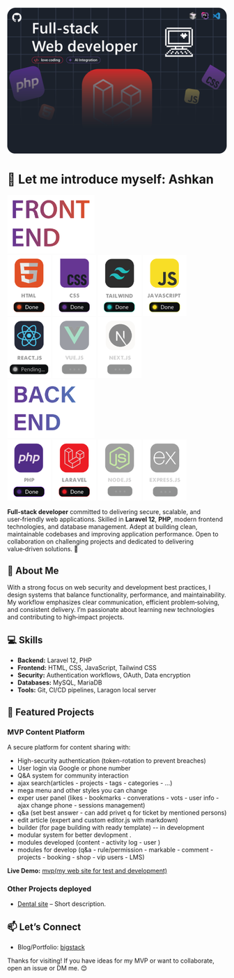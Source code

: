 ![my git hub head image](./img/head.png)




# 👋 Let me introduce myself: Ashkan

<img style="max-width:200px" width="200px" src="img/frontend/frontend.svg">

<div>

<img style="max-width:100px" width="100px" src="img/frontend/html.svg">
<img style="max-width:100px" width="100px" src="img/frontend/css.svg">
<img style="max-width:100px" width="100px" src="img/frontend/tailwind.svg">
<img style="max-width:100px" width="100px" src="img/frontend/js.svg">
<img style="max-width:100px" width="100px" src="img/frontend/react.svg">
<img style="max-width:100px" width="100px" src="img/frontend/vue.svg">
<img style="max-width:100px" width="100px" src="img/frontend/next.svg">


</div>
<img style="max-width:200px" width="200px" src="img/backend/backend.svg">

<div>

<img style="max-width:100px" width="100px" src="img/backend/php.svg">
<img style="max-width:100px" width="100px" src="img/backend/laravel.svg">
<img style="max-width:100px" width="100px" src="img/backend/node.svg">
<img style="max-width:100px" width="100px" src="img/backend/express.svg">


</div>


**Full‑stack developer** committed to delivering secure, scalable, and user‑friendly web applications. Skilled in **Laravel 12**, **PHP**, modern frontend technologies, and database management. Adept at building clean, maintainable codebases and improving application performance. Open to collaboration on challenging projects and dedicated to delivering value‑driven solutions. 🚀

## 📝 About Me

With a strong focus on web security and development best practices, I design systems that balance functionality, performance, and maintainability. My workflow emphasizes clear communication, efficient problem‑solving, and consistent delivery. I’m passionate about learning new technologies and contributing to high‑impact projects.

## 💻 Skills

*   **Backend:** Laravel 12, PHP
*   **Frontend:** HTML, CSS, JavaScript, Tailwind CSS
*   **Security:** Authentication workflows, OAuth, Data encryption
*   **Databases:** MySQL, MariaDB
*   **Tools:** Git, CI/CD pipelines, Laragon local server

## 🚀 Featured Projects

### MVP Content Platform

A secure platform for content sharing with:

*   High-security authentication (token-rotation to prevent breaches)
*   User login via Google or phone number
*   Q&A system for community interaction
*   ajax search(articles - projects - tags - categories - ...)
*   mega menu and other styles you can change
*   exper user panel (likes - bookmarks - converations - vots - user info - ajax change phone - sessions management)
*   q&a (set best answer - can add privet q for ticket by mentioned persons)
*   edit article (expert and custom editor.js with markdown)
*   builder (for page building with ready template) -- in development
*   modular system for better devlopment . 
*   modules developed (content - activity log - user )
*   modules for develop (q&a - rule/permission - markable - comment - projects - booking - shop - vip users - LMS)

**Live Demo:** [mvp(my web site for test and development)](https://bigstack.ir/)


### Other Projects deployed

*   [Dental site](https://mohabatmousaee.ir/) – Short description.


## 📫 Let’s Connect

*   Blog/Portfolio: [bigstack](https://bigstack.ir/)

Thanks for visiting! If you have ideas for my MVP or want to collaborate, open an issue or DM me. 😊



